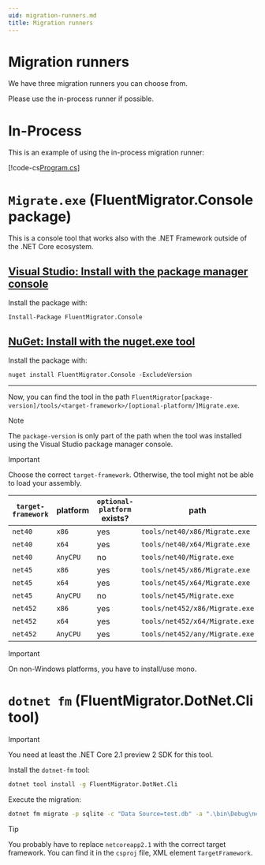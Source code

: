```yaml
---
uid: migration-runners.md
title: Migration runners
---
```


# Migration runners

We have three migration runners you can choose from.

Please use the in-process runner if possible.

# In-Process

This is an example of using the in-process migration runner:

[!code-cs[Program.cs](quickstart/Program.cs "Migrating the database")]

# `Migrate.exe` (FluentMigrator.Console package)

This is a console tool that works also with the .NET Framework outside of the .NET Core ecosystem.

## [Visual Studio: Install with the package manager console](#tab/vs-pkg-manager-console)

Install the package with:

```
Install-Package FluentMigrator.Console
```

## [NuGet: Install with the nuget.exe tool](#tab/nuget)

Install the package with:

```
nuget install FluentMigrator.Console -ExcludeVersion
```

***

Now, you can find the tool in the path `FluentMigrator[package-version]/tools/<target-framework>/[optional-platform/]Migrate.exe`.

> [!NOTE]
> The `package-version` is only part of the path when the tool was installed using the Visual Studio package manager console.

> [!IMPORTANT]
> Choose the correct `target-framework`. Otherwise, the tool might not be able to load your assembly.

`target-framework` | platform | `optional-platform` exists? | path
-------------------|----------|-----------------------------|---------
`net40` | `x86`     | yes | `tools/net40/x86/Migrate.exe`
`net40` | `x64`     | yes | `tools/net40/x64/Migrate.exe`
`net40` | `AnyCPU`  | no  | `tools/net40/Migrate.exe`
`net45` | `x86`     | yes | `tools/net45/x86/Migrate.exe`
`net45` | `x64`     | yes | `tools/net45/x64/Migrate.exe`
`net45` | `AnyCPU`  | no  | `tools/net45/Migrate.exe`
`net452` | `x86`     | yes | `tools/net452/x86/Migrate.exe`
`net452` | `x64`     | yes | `tools/net452/x64/Migrate.exe`
`net452` | `AnyCPU`  | yes | `tools/net452/any/Migrate.exe`

> [!IMPORTANT]
> On non-Windows platforms, you have to install/use mono.

# `dotnet fm` (FluentMigrator.DotNet.Cli tool)

> [!IMPORTANT]
> You need at least the .NET Core 2.1 preview 2 SDK for this tool.

Install the `dotnet-fm` tool:

```bash
dotnet tool install -g FluentMigrator.DotNet.Cli
```

Execute the migration:

```bash
dotnet fm migrate -p sqlite -c "Data Source=test.db" -a ".\bin\Debug\netcoreapp2.1\test.dll"
```

> [!TIP]
> You probably have to replace `netcoreapp2.1` with the correct target framework. You can find it in the `csproj` file, XML element `TargetFramework`.
